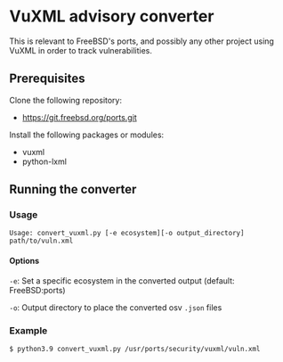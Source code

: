 # VuXML advisory converter

This is relevant to FreeBSD's ports, and possibly any other project using VuXML
in order to track vulnerabilities.

## Prerequisites

Clone the following repository:
- https://git.freebsd.org/ports.git

Install the following packages or modules:
- vuxml
- python-lxml

## Running the converter

### Usage

```
Usage: convert_vuxml.py [-e ecosystem][-o output_directory] path/to/vuln.xml
```

#### Options
`-e`:
Set a specific ecosystem in the converted output (default: FreeBSD:ports)

`-o`:
Output directory to place the converted osv `.json` files

### Example

```
$ python3.9 convert_vuxml.py /usr/ports/security/vuxml/vuln.xml
```
